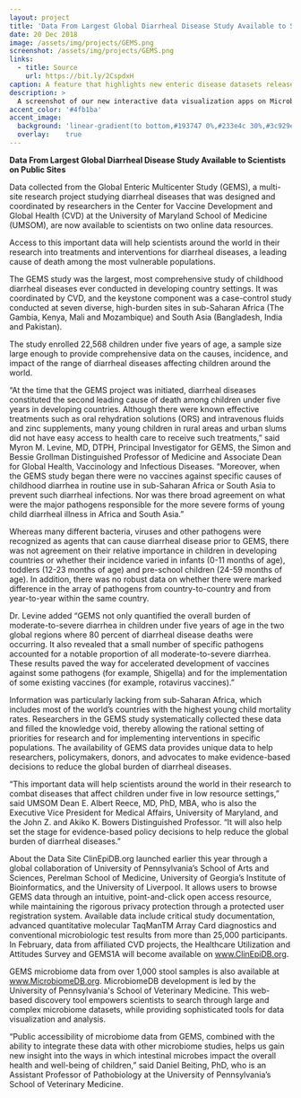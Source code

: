 ```yaml
---
layout: project
title: 'Data From Largest Global Diarrheal Disease Study Available to Scientists on Public Sites'
date: 20 Dec 2018
image: /assets/img/projects/GEMS.png
screenshot: /assets/img/projects/GEMS.png
links:
  - title: Source
    url: https://bit.ly/2CspdxH
caption: A feature that highlights new enteric disease datasets released on microbiomeDB. 
description: > 
  A screenshot of our new interactive data visualization apps on MicrobiomeDB.
accent_color: '#4fb1ba'
accent_image:
  background: 'linear-gradient(to bottom,#193747 0%,#233e4c 30%,#3c929e 50%,#d5d5d4 70%,#cdccc8 100%)'
  overlay:    true
---
```


 **Data From Largest Global Diarrheal Disease Study Available to Scientists on Public Sites**

  Data collected from the Global Enteric Multicenter Study (GEMS), a multi-site research project studying diarrheal diseases that was designed and coordinated by researchers in the Center for Vaccine Development and Global Health (CVD) at the University of Maryland School of Medicine (UMSOM), are now available to scientists on two online data resources.
  
  Access to this important data will help scientists around the world in their research into treatments and interventions for diarrheal diseases, a leading cause of death among the most vulnerable populations.
  
  The GEMS study was the largest, most comprehensive study of childhood diarrheal diseases ever conducted in developing country settings. It was coordinated by CVD, and the keystone component was a case-control study conducted at seven diverse, high-burden sites in sub-Saharan Africa (The Gambia, Kenya, Mali and Mozambique) and South Asia (Bangladesh, India and Pakistan).
  
  The study enrolled 22,568 children under five years of age, a sample size large enough to provide comprehensive data on the causes, incidence, and impact of the range of diarrheal diseases affecting children around the world.
  
  “At the time that the GEMS project was initiated, diarrheal diseases constituted the second leading cause of death among children under five years in developing countries. Although there were known effective treatments such as oral rehydration solutions (ORS) and intravenous fluids and zinc supplements, many young children in rural areas and urban slums did not have easy access to health care to receive such treatments,” said Myron M. Levine, MD, DTPH, Principal Investigator for GEMS, the Simon and Bessie Grollman Distinguished Professor of Medicine and Associate Dean for Global Health, Vaccinology and Infectious Diseases. “Moreover, when the GEMS study began there were no vaccines against specific causes of childhood diarrhea in routine use in sub-Saharan Africa or South Asia to prevent such diarrheal infections. Nor was there broad agreement on what were the major pathogens responsible for the more severe forms of young child diarrheal illness in Africa and South Asia.”
  
  Whereas many different bacteria, viruses and other pathogens were recognized as agents that can cause diarrheal disease prior to GEMS, there was not agreement on their relative importance in children in developing countries or whether their incidence varied in infants (0-11 months of age), toddlers (12-23 months of age) and pre-school children (24-59 months of age). In addition, there was no robust data on whether there were marked difference in the array of pathogens from country-to-country and from year-to-year within the same country.
  
  Dr. Levine added “GEMS not only quantified the overall burden of moderate-to-severe diarrhea in children under five years of age in the two global regions where 80 percent of diarrheal disease deaths were occurring. It also revealed that a small number of specific pathogens accounted for a notable proportion of all moderate-to-severe diarrhea. These results paved the way for accelerated development of vaccines against some pathogens (for example, Shigella) and for the implementation of some existing vaccines (for example, rotavirus vaccines).”
  
  Information was particularly lacking from sub-Saharan Africa, which includes most of the world’s countries with the highest young child mortality rates. Researchers in the GEMS study systematically collected these data and filled the knowledge void, thereby allowing the rational setting of priorities for research and for implementing interventions in specific populations. The availability of GEMS data provides unique data to help researchers, policymakers, donors, and advocates to make evidence-based decisions to reduce the global burden of diarrheal diseases.
  
  “This important data will help scientists around the world in their research to combat diseases that affect children under five in low resource settings,” said UMSOM Dean E. Albert Reece, MD, PhD, MBA, who is also the Executive Vice President for Medical Affairs, University of Maryland, and the John Z. and Akiko K. Bowers Distinguished Professor. “It will also help set the stage for evidence-based policy decisions to help reduce the global burden of diarrheal diseases.”
  
  About the Data Site
  ClinEpiDB.org launched earlier this year through a global collaboration of University of Pennsylvania’s School of Arts and Sciences, Perelman School of Medicine, University of Georgia’s Institute of Bioinformatics, and the University of Liverpool. It allows users to browse GEMS data through an intuitive, point-and-click open access resource, while maintaining the rigorous privacy protection through a protected user registration system. Available data include critical study documentation, advanced quantitative molecular TaqManTM Array Card diagnostics and conventional microbiologic test results from more than 25,000 participants. In February, data from affiliated CVD projects, the Healthcare Utilization and Attitudes Survey and GEMS1A will become available on www.ClinEpiDB.org.
  
  GEMS microbiome data from over 1,000 stool samples is also available at www.MicrobiomeDB.org. MicrobiomeDB development is led by the University of Pennsylvania's School of Veterinary Medicine. This web-based discovery tool empowers scientists to search through large and complex microbiome datasets, while providing sophisticated tools for data visualization and analysis.
  
  “Public accessibility of microbiome data from GEMS, combined with the ability to integrate these data with other microbiome studies, helps us gain new insight into the ways in which intestinal microbes impact the overall health and well-being of children,” said Daniel Beiting, PhD, who is an Assistant Professor of Pathobiology at the University of Pennsylvania’s School of Veterinary Medicine.